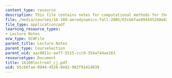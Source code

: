 ```yaml
---
content_type: resource
description: This file contains notes for computational methods for the euler equations.
file: /media/courses/16-100-aerodynamics-fall-2005/65cb6fae094445268e82982f91414039_16100lectre47_cj.pdf
file_type: application/pdf
learning_resource_types:
- Lecture Notes
ocw_type: OCWFile
parent_title: Lecture Notes
parent_type: CourseSection
parent_uid: aac0011c-aef7-5515-ccc9-354af44ae163
resourcetype: Document
title: 16100lectre47_cj.pdf
uid: 65cb6fae-0944-4526-8e82-982f91414039
---
```

